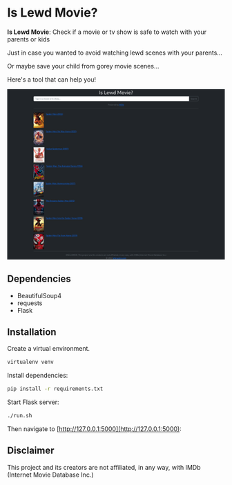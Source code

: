 # Is Lewd Movie?

**Is Lewd Movie**: Check if a movie or tv show is safe to watch with your parents or kids

 Just in case you wanted to avoid watching lewd scenes with your parents... 

 Or maybe save your child from gorey movie scenes... 

 Here's a tool that can help you! 

![Search Page](screenshot.png)

## Dependencies

- BeautifulSoup4
- requests
- Flask

## Installation

Create a virtual environment.

```bash
virtualenv venv
```

Install dependencies:

```bash
pip install -r requirements.txt
```

Start Flask server:

```bash
./run.sh
```

Then navigate to [http://127.0.0.1:5000](http://127.0.0.1:5000):

## Disclaimer

This project and its creators are not affiliated, in any way, with IMDb (Internet Movie Database Inc.)
